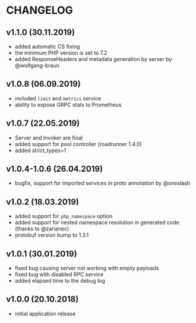 CHANGELOG
=========

v1.1.0 (30.11.2019)
-------------------
- added automatic CS fixing
- the minimum PHP version is set to 7.2
- added ResponseHeaders and metadata generation by server by @wolfgang-braun

v1.0.8 (06.09.2019)
-------------------
- included `limit` and `metrics` service
- ability to expose GRPC stats to Prometheus

v1.0.7 (22.05.2019)
-------------------
- Server and Invoker are final
- added support for pool controller (roadrunner 1.4.0) 
- added strict_types=1

v1.0.4-1.0.6 (26.04.2019)
-------------------
- bugfix, support for imported services in proto annotation by @oneslash 

v1.0.2 (18.03.2019)
-------------------
- added support for `php_namespace` option
- added support for nested namespace resolution in generated code
  (thanks to @zarianec)
- protobuf version bump to 1.3.1

v1.0.1 (30.01.2019)
-------------------
- fixed bug causing server not working with empty payloads
- fixed bug with disabled RPC service
- added elapsed time to the debug log

v1.0.0 (20.10.2018)
-------------------
- initial application release
